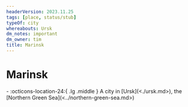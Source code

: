 ```yaml
---
headerVersion: 2023.11.25
tags: [place, status/stub]
typeOf: city
whereabouts: Ursk
dm_notes: important
dm_owner: tim
title: Marinsk
---
```

# Marinsk
<div class="grid cards ext-narrow-margin ext-one-column" markdown>
-    :octicons-location-24:{ .lg .middle } A city in [Ursk](<./ursk.md>), the [Northern Green Sea](<../northern-green-sea.md>)  
</div>



